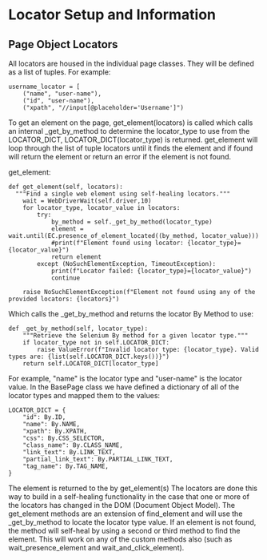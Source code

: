 # Locator Setup and Information

## Page Object Locators
All locators are housed in the individual page classes.  They will be defined as a list of tuples.  For example:

    username_locator = [
        ("name", "user-name"),
        ("id", "user-name"),
        ("xpath", "//input[@placeholder='Username']")

To get an element on the page, get_element(locators) is called which calls an internal _get_by_method to determine the 
locator_type to use from the LOCATOR_DICT, LOCATOR_DICT(locator_type) is returned. get_element will loop through the 
list of tuple locators until it finds the element and if found will return the element or return an error if the element 
is not found.  

get_element: 

    def get_element(self, locators):
      """Find a single web element using self-healing locators."""
        wait = WebDriverWait(self.driver,10)
        for locator_type, locator_value in locators:
            try:
                by_method = self._get_by_method(locator_type)
                element = wait.until(EC.presence_of_element_located((by_method, locator_value)))
                #print(f"Element found using locator: {locator_type}={locator_value}")
                return element
            except (NoSuchElementException, TimeoutException):
                print(f"Locator failed: {locator_type}={locator_value}")
                continue

        raise NoSuchElementException(f"Element not found using any of the provided locators: {locators}")

Which calls the _get_by_method and returns the locator By Method to use:

    def _get_by_method(self, locator_type):
        """Retrieve the Selenium By method for a given locator type."""
        if locator_type not in self.LOCATOR_DICT:
            raise ValueError(f"Invalid locator type: {locator_type}. Valid types are: {list(self.LOCATOR_DICT.keys())}")
        return self.LOCATOR_DICT[locator_type]

For example, "name" is the locator type and "user-name" is the locator value.
In the BasePage class we have defined a dictionary of all of the locator types and mapped them to the values:

    LOCATOR_DICT = {
        "id": By.ID,
        "name": By.NAME,
        "xpath": By.XPATH,
        "css": By.CSS_SELECTOR,
        "class_name": By.CLASS_NAME,
        "link_text": By.LINK_TEXT,
        "partial_link_text": By.PARTIAL_LINK_TEXT,
        "tag_name": By.TAG_NAME,
    }

The element is returned to the by get_element(s)
The locators are done this way to build in a self-healing functionality in the case that one or more of the locators has changed in the DOM (Document Object Model).
The get_element methods are an extension of find_element and will use the _get_by_method to locate the locator type value.
If an element is not found, the method will self-heal by using a second or third method to find the element.
This will work on any of the custom methods also (such as wait_presence_element and wait_and_click_element).

